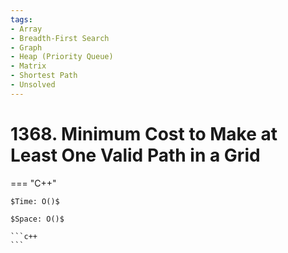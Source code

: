 ```yaml
---
tags:
- Array
- Breadth-First Search
- Graph
- Heap (Priority Queue)
- Matrix
- Shortest Path
- Unsolved
---
```



# 1368. Minimum Cost to Make at Least One Valid Path in a Grid

=== "C++"

    $Time: O()$

    $Space: O()$

    ```c++
    ```